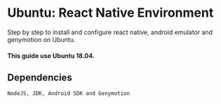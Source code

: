 # Ubuntu: React Native Environment
Step by step to install and configure react native, android emulator and genymotion on Ubuntu.
#### This guide use Ubuntu 18.04.

## Dependencies
    NodeJS, JDK, Android SDK and Genymotion
